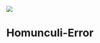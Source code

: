 [![](https://www.jitpack.io/v/atthapon-k/Android-ErrorMapper.svg)](https://www.jitpack.io/#atthapon-k/Android-ErrorMapper)
# Homunculi-Error
